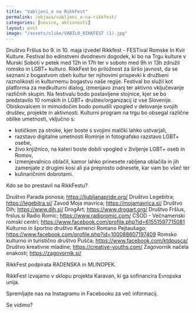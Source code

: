 ```yaml
---
title: "Vabljeni_e na RikkFest"
permalink: /objava/vabljeni_e-na-rikkfest/
categories: [novice, aktivnosti]
layout: post
image: "/assets/slike/VABILO_RIKKFEST (1).jpg"
---
```


Društvo Fršlus bo 9. in 10. maja izvedel Rikkfest - FESTival Romske In Kvir Kulture. Festival bo edinstveni dvodnevni dogodek, ki bo na Trgu kulture v Murski Soboti v petek med 12h in 17h ter v soboto med 9h in 13h združil romsko in LGBT+ kulturo. RikkFest bo priložnost za širšo javnost, da se seznani z bogastvom obeh kultur ter njihovimi prispevki k družbeni raznolikosti in kulturnemu bogastvu naše regije. Festival bo služil kot platforma za medkulturni dialog, izmenjavo znanj ter aktivno vključevanje različnih skupin.
Na festivalu bodo postavljene stojnice, kjer se bo predstavilo 10 romskih in LGBT+ društev/organizacij iz vse Slovenije. Obiskovalcem in mimoidočim bodo ponudili vpogled v delovanje svojih društev, projekte in aktivnosti. Kulturni program na trgu bo obsegal različne oblike umetnosti, vključno s:
- kotičkom za otroke, kjer boste s svojimi malčki lahko ustvarjali, 
- razstavo digitalne umetnosti Rominje in fotografsko razstavo LGBT+ osebe, 
- živo knjižnico, na kateri boste dobili vpogled v življenje LGBT+ oseb in Romov, 
- izmenjevalnico oblačil, kamor lahko prinesete rabljena oblačila in jih zamenjate z drugimi kosi ali pa preprosto odnesete, kar vam bo všeč ter 
- kulinaričnimi dobrotami.

Kdo se bo prestavil na RikkFestu?

Društvo Parada ponosa; https://ljubljanapride.org/
Društvo Legebitra; https://legebitra.si/
Zavod Moja mavrica; https://mojamavrica.si/
Društvo Dih; https://www.dih.si/
DrogArt; https://www.drogart.org/
Društvo Fršlus, frslus.si
Radio Romic; https://www.radioromic.com/
CŠOD - Večnamenski romski centri; https://www.facebook.com/profile.php?id=61551597715081
Kulturno in športno društvo Kamenci Romano Pejtaušago; https://www.facebook.com/profile.php?id=100088607197409
Romsko kulturno in turistično društvo Pušča; https://www.facebook.com/ktdpusca/
Društvo kreativne mladine; https://creative-youths.com/
Zagovornik načela enakosti; https://zagovornik.si/

RikkFest podpirata RADENSKA in MLINOPEK.

RikkFest izvajamo v sklopu projekta Karavan, ki ga sofinancira Evropska unija.

Spremljajte nas na Instagramu in Facebooku za več informacij.

Se vidimo?
